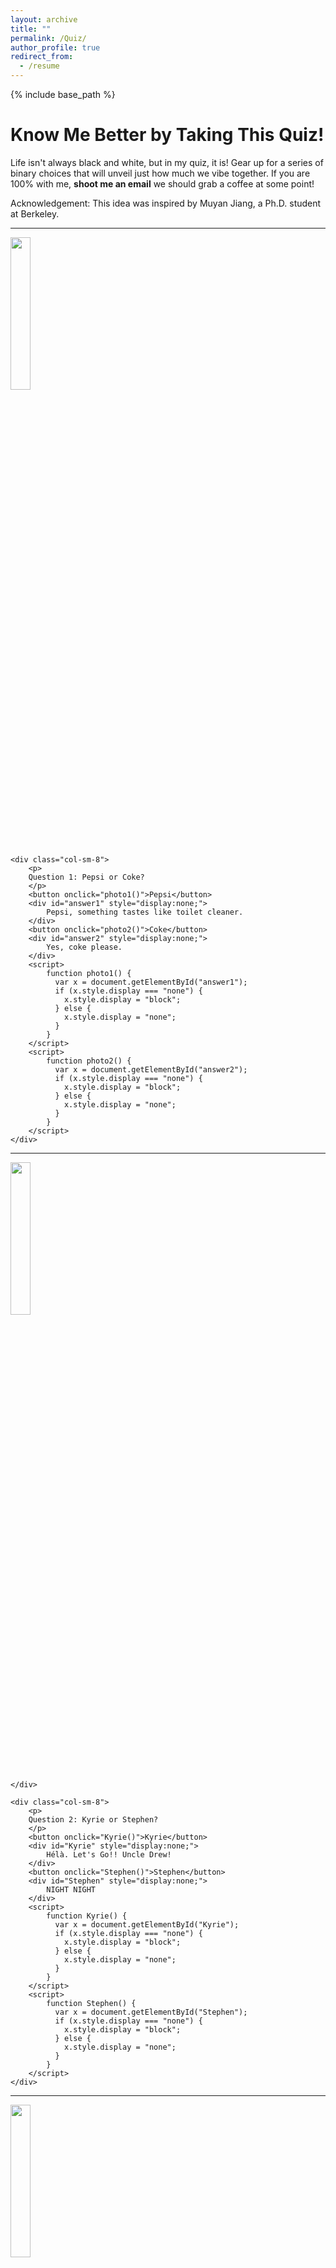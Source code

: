 ```yaml
---
layout: archive
title: ""
permalink: /Quiz/
author_profile: true
redirect_from:
  - /resume
---
```


{% include base_path %}

<h1>Know Me Better by Taking This Quiz!</h1>

<p>
Life isn't always black and white, but in my quiz, it is! Gear up for a series of binary choices that will unveil just how much we vibe together. If you are 100% with me, <strong> shoot me an email</strong> we should grab a coffee at some point! 
</p>
<p></p>

<p>
Acknowledgement: This idea was inspired by Muyan Jiang, a Ph.D. student at Berkeley.
</p>


<hr/>
<div class="row">
    <div class="col-sm-4">
        <img class="img-responsive" src="https://cdn.cnn.com/cnnnext/dam/assets/180426115546-cola-wars-coke-pepsi.jpg" width="25%"/>
    </div>

    <div class="col-sm-8">
        <p>
        Question 1: Pepsi or Coke?
        </p>
        <button onclick="photo1()">Pepsi</button>
        <div id="answer1" style="display:none;">
            Pepsi, something tastes like toilet cleaner.
        </div>
        <button onclick="photo2()">Coke</button>
        <div id="answer2" style="display:none;">
            Yes, coke please.
        </div>
        <script>
            function photo1() {
              var x = document.getElementById("answer1");
              if (x.style.display === "none") {
                x.style.display = "block";
              } else {
                x.style.display = "none";
              }
            }
        </script>
        <script>
            function photo2() {
              var x = document.getElementById("answer2");
              if (x.style.display === "none") {
                x.style.display = "block";
              } else {
                x.style.display = "none";
              }
            }
        </script>
    </div>
</div>
<hr/>
<div class="row">
    <div class="col-sm-4">
        <img class="img-responsive" src="/images/KC.jpg" width="25%"/>

    </div>

    <div class="col-sm-8">
        <p>
        Question 2: Kyrie or Stephen?
        </p>
        <button onclick="Kyrie()">Kyrie</button>
        <div id="Kyrie" style="display:none;">
            Hélà. Let's Go!! Uncle Drew!
        </div>
        <button onclick="Stephen()">Stephen</button>
        <div id="Stephen" style="display:none;">
            NIGHT NIGHT
        </div>
        <script>
            function Kyrie() {
              var x = document.getElementById("Kyrie");
              if (x.style.display === "none") {
                x.style.display = "block";
              } else {
                x.style.display = "none";
              }
            }
        </script>
        <script>
            function Stephen() {
              var x = document.getElementById("Stephen");
              if (x.style.display === "none") {
                x.style.display = "block";
              } else {
                x.style.display = "none";
              }
            }
        </script>
    </div>
</div>
<hr/>
<div class="row">
    <div class="col-sm-4">
         <img class="img-responsive" src="/images/DK.jpg" width="25%"/>
    </div>

    <div class="col-sm-8">
        <p>
        Question 3: Drake or Kanye?
        </p>
        <button onclick="Drake()">Drake</button>
        <div id="Drake" style="display:none;">
            Albums are too commercial to be great.
        </div>
        <button onclick="Kanye()">Kanye</button>
        <div id="Kanye" style="display:none;">
            The Real Artist of All Time!!!
        </div>
        <script>
          function Drake() {
              var x = document.getElementById("Drake");
              if (x.style.display === "none") {
                x.style.display = "block";
              } else {
                x.style.display = "none";
              }
            }
        </script>
        <script>
            function Kanye() {
              var x = document.getElementById("Kanye");
              if (x.style.display === "none") {
                x.style.display = "block";
              } else {
                x.style.display = "none";
              }
            }
        </script>
    </div>
</div>
<hr/>
<div class="row">
    <div class="col-sm-4">
        <img class="img-responsive" src="https://cdn.britannica.com/86/166986-050-4CEFE5DE/cute-kitten-and-puppy-outdoors-in-grass.jpg" width="25%"/>
    </div>

    <div class="col-sm-8">
        <p>
        Question 4: Dog or cat?
        </p>
        <button onclick="Dog()">Dog</button>
        <div id="Dog" style="display:none;">
            Yes! I love dogs!
        </div>
        <button onclick="Cat()">Cat</button>
        <div id="Cat" style="display:none;">
            Yes! I love cats too!
        </div>
        <script>
            function Dog() {
              var x = document.getElementById("Dog");
              if (x.style.display === "none") {
                x.style.display = "block";
              } else {
                x.style.display = "none";
              }
            }
        </script>
        <script>
            function Cat() {
              var x = document.getElementById("Cat");
              if (x.style.display === "none") {
                x.style.display = "block";
              } else {
                x.style.display = "none";
              }
            }
        </script>
    </div>
</div>
<hr/>
<div class="row">
    <div class="col-sm-4">
        <img class="img-responsive" src="/images/stfcal.jpg" width="25%"/>
    </div>
    <div class="col-sm-8">
      
      <p>
        Question 5: Stanford or Berkeley?
        </p>
          <button onclick="Stanford()">Stanford</button>
        <div id="Stanford" style="display:none;">
            Bruh?! Are You Serious?
        </div>
        <button onclick="Berkeley()">Berkeley</button>
        <div id="Berkeley" style="display:none;">
            I love Berkeley... But GO BRUINS!!!
        </div>
        <script>
            function Stanford() {
              var x = document.getElementById("Stanford");
              if (x.style.display === "none") {
                x.style.display = "block";
              } else {
                x.style.display = "none";
              }
            }
        </script>
        <script>
            function Berkeley() {
              var x = document.getElementById("Berkeley");
              if (x.style.display === "none") {
                x.style.display = "block";
              } else {
                x.style.display = "none";
              }
            }
        </script>
    </div>
</div>
<hr/>
<div class="row">
    <div class="col-sm-4">
        <img class="img-responsive" src="/images/EI.jpg" width="25%"/>
    </div>
    <div class="col-sm-8">
        
      <p>
        Question 6: Extroverted or Introverted?
        </p>
        <button onclick="Extroverted()">Extroverted</button>
        <div id="Extroverted" style="display:none;">
           One hundred percent.
        </div>
        <button onclick="Introverted()">Introverted</button>
        <div id="Introverted" style="display:none;">
            NO WAY.
        </div>
        <script>
            function Extroverted() {
              var x = document.getElementById("Extroverted");
              if (x.style.display === "none") {
                x.style.display = "block";
              } else {
                x.style.display = "none";
              }
            }
        </script>
        <script>
            function Introverted() {
              var x = document.getElementById("Introverted");
              if (x.style.display === "none") {
                x.style.display = "block";
              } else {
                x.style.display = "none";
              }
            }
        </script>
    </div>
</div>
<hr/>
<div class="row">
    <div class="col-sm-4">
      <img class="img-responsive" src="/images/FamilyGuy.jpg" width="25%"/>
    </div>
   <div class="col-sm-8">
       
     <p>
        Question 7: TheSimpsons or FamilyGuy?
        </p>
        <button onclick=" TheSimpsons()"> TheSimpsons</button>
        <div id="TheSimpsons" style="display:none;">
            Never Watch it.
        </div>
        <button onclick="FamilyGuy()">FamilyGuy</button>
        <div id="FamilyGuy" style="display:none;">
            Unga Bunga! Unga Bunga!! Unga Bunga!!!
        </div>
        <script>
            function TheSimpsons() {
              var x = document.getElementById("TheSimpsons");
              if (x.style.display === "none") {
                x.style.display = "block";
              } else {
                x.style.display = "none";
              }
            }
        </script>
        <script>
            function FamilyGuy() {
              var x = document.getElementById("FamilyGuy");
              if (x.style.display === "none") {
                x.style.display = "block";
              } else {
                x.style.display = "none";
              }
            }
        </script>
    </div>
</div>
<hr/>
<div class="row">
    <div class="col-sm-4">
        <img class="img-responsive" src="https://a4.espncdn.com/combiner/i?img=%2Fphoto%2F2022%2F1120%2Fr1093637_1296x729_16%2D9.jpg" width="25%"/>
    </div>
    <div class="col-sm-8">
       
      <p>
        Last Question: Now the most important question. Who is the GOAT?
        </p>
        <button onclick="photo7()">Messi</button>
        <div id="answer7" style="display:none;">
            Messi is the only GOAT.
        </div>
        <button onclick="photo8()">Ronaldo</button>
        <div id="answer8" style="display:none;">
            Siuuuuuuuuuuuuuuuuuuuuuuuuuuuuuuuuuuu
        </div>
        <script>
            function photo7() {
              var x = document.getElementById("answer7");
              if (x.style.display === "none") {
                x.style.display = "block";
              } else {
                x.style.display = "none";
              }
            }
        </script>
        <script>
            function photo8() {
              var x = document.getElementById("answer8");
              if (x.style.display === "none") {
                x.style.display = "block";
              } else {
                x.style.display = "none";
              }
            }
        </script>
    </div>
</div>
<hr/>

